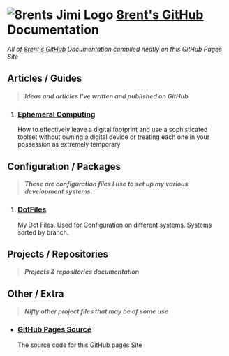 


# ![8rents Jimi Logo](https://raw.githubusercontent.com/8rents/8rentS.github.io/img/Jimi-head-50.png) [8rent's GitHub](https://github.com/8rentS) Documentation

 *All of [8rent's GitHub](https://github.com/8rentS) Documentation compiled neatly on this GitHub Pages Site*

## Articles / Guides

> #### *Ideas and articles I've written and published on GitHub*

1. ### [Ephemeral Computing](ephemeral-computing/)
   How to effectively leave a digital footprint and use a sophisticated toolset without owning a digital device or treating each one in your possession as extremely temporary 

## Configuration / Packages

> #### *These are configuration files I use to set up my various development systems.*

1. ### [DotFiles](DotFiles/)
    My Dot Files. Used for Configuration on different systems. Systems sorted by branch.
    
## Projects / Repositories

> #### *Projects & repositories documentation*

## Other / Extra

> #### *Nifty other project files that may be of some use*

- ### [GitHub Pages Source](https://github.com/8rentS/8rentS.github.io)
    The source code for this GitHub pages Site

